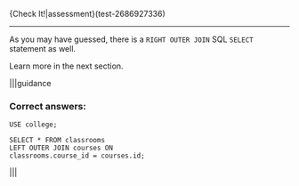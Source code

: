 {Check It!|assessment}(test-2686927336)


---
As you may have guessed, there is a `RIGHT OUTER JOIN` SQL `SELECT` statement as well. 

Learn more in the next section.

|||guidance

### Correct answers:

`USE college;`

```
SELECT * FROM classrooms
LEFT OUTER JOIN courses ON
classrooms.course_id = courses.id;
```

|||